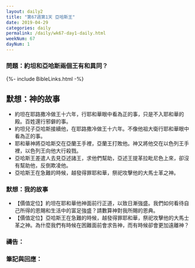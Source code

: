 ```yaml
---
layout: daily2
title: "第67週第1天 亞哈斯王"
date: 2019-04-29
categories: daily
permalink: /daily/wk67-day1-daily.html
weekNum: 67
dayNum: 1
---
```


### 問題：約坦和亞哈斯兩個王有和異同？
 
{%- include BibleLinks.html -%}

## 默想：神的故事
+	約坦在耶路撒冷做王十六年，行耶和華眼中看為正的事，只是不入耶和華的殿。百姓還行邪僻的事。
+	約坦兒子亞哈斯接續他，在耶路撒冷做王十六年。不像他祖大衛行耶和華眼中看為正的事。
+	耶和華神將亞哈斯交在亞蘭王手裡，亞蘭王打敗他。神又將他交在以色列王手裡，以色列王向他大行殺戮。
+	亞哈斯王差遣人去見亞述諸王，求他們幫助，亞述王提革拉毗尼色上來，卻沒有幫助他，反倒欺凌他。
+	亞哈斯王在急難的時候，越發得罪耶和華，祭祀攻擊他的大馬士革之神。


### 默想：我的故事
+	【價值定位】約坦在耶和華他神面前行正道，以致日漸強盛。我們如何看待自己所得的恩賜和生活中的富足強盛？請數算神對我所賜的恩典。
+	【價值定位】亞哈斯王在急難的時候，越發得罪耶和華，祭祀攻擊他的大馬士革之神。為什麼我們有時候在困難面前會求告神，而有時候卻會更加遠離神？

### 禱告：

### 筆記與回應：
